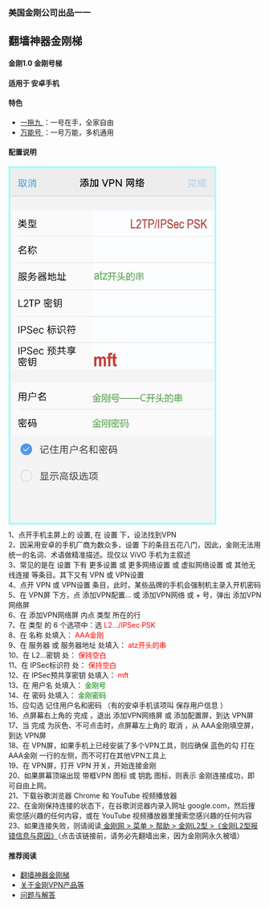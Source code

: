 ### 美国金刚公司出品一一
## 翻墙神器金刚梯
#### 金刚1.0 金刚号梯
#### 适用于 安卓手机

#### 特色
  - [ 一拖九 ](https://a2zitpro.github.io/web/一拖九)：一号在手，全家自由
  - [ 万能号 ](https://a2zitpro.github.io/web/万能金刚号)：一号万能，多机通用
 
#### 配置说明
![image](B073B1E6-B647-48FA-8931-35923C5EA54F.jpeg)<br>
1、点开手机主屏上的 设置, 在 设置 下，设法找到VPN<br>
2、因采用安卓的手机厂商为数众多，设置 下的条目五花八门，因此，金刚无法用统一的名词、术语做精准描述。现仅以 ViVO 手机为主叙述<br>
3、常见的是在 设置 下有 更多设置 或 更多网络设置 或 虚拟网络设置 或 其他无线连接 等条目。其下又有 VPN 或 VPN设置<br>
4、点开 VPN 或 VPN设置 条目，此时，某些品牌的手机会强制机主录入开机密码<br>
5、在 VPN屏 下方，点 添加VPN配置… 或 添加VPN网络 或 + 号，弹出 添加VPN网络屏<br>
6、在 添加VPN网络屏 内点 类型 所在的行<br>
7、在 类型 的 6 个选项中：选<font color="Red"> L2…/IPSec PSK </font><br>
8、在 名称 处填入：<font color="Red"> AAA金刚 </font><br>
9、在 服务器 或 服务器地址  处填入：<font color="Red"> atz开头的串 </font><br>
10、在 L2…密钥 处：<font color="Red"> 保持空白 </font><br>
11、在 IPSec标识符 处：<font color="Red"> 保持空白 </font><br>
12、在 IPSec预共享密钥 处填入：<font color="Red"> mft </font><br>
13、在 用户名 处填入：<font color="Green"> 金刚号 </font><br>
14、在 密码 处填入：<font color="Green"> 金刚密码 </font><br>
15、应勾选 记住用户名和密码 （有的安卓手机该项叫 保存用户信息 ）<br>
16、点屏幕右上角的 完成 ，退出 添加VPN网络屏 或 添加配置屏，到达 VPN屏<br>
17、当 完成 为灰色、不可点击时，点屏幕左上角的 取消 ，从 AAA金刚填空屏，到达 VPN屏<br>
18、在 VPN屏，如果手机上已经安装了多个VPN工具，则应确保 蓝色的勾 打在AAA金刚 一行的左侧，而不可打在其他VPN工具上<br>
19、在 VPN屏，打开 VPN 开关，开始连接金刚<br>
20、如果屏幕顶端出现  带框VPN 图标 或 钥匙 图标，则表示 金刚连接成功，即可自由上网。<br>
21、下载谷歌浏览器 Chrome 和 YouTube 视频播放器<br>
22、在金刚保持连接的状态下，在谷歌浏览器内录入网址 google.com，然后搜索您感兴趣的任何内容，或在 YouTube 视频播放器里搜索您感兴趣的任何内容<br>
23、如果连接失败，则请阅读[ 金刚网 > 菜单 > 帮助 > 金刚L2型 >《金刚L2型报错信息与原因》](https://www.atozitpro.net/zh/%e9%87%91%e5%88%9al2%e5%9e%8b%e6%8a%a5%e9%94%99%e4%bf%a1%e6%81%af%e4%b8%8e%e5%8e%9f%e5%9b%a0/)（点击该链接前，请务必先翻墙出来，因为金刚网永久被墙）<br>    

#### 推荐阅读
- [翻墙神器金刚梯](https://a2zitpro.github.io/web/dlb)
- [关于金刚VPN产品等](https://a2zitpro.github.io/web/列表-关于金刚VPN产品等)
- [问题与解答](https://a2zitpro.github.io/web/列表-问题与解答)
